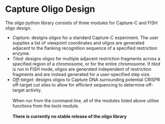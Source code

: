 # Capture Oligo Design
The *oligo* python library consists of three modules for Capture-C and FISH oligo design.<br>
* *Capture*: designs oligos for a standard Capture-C experiment. The user supplies a list of viewpoint coordinates and oligos are generated adjacent to the flanking recognition sequence of a specified restriction enzyme.
* *Tiled*: designs oligos for multiple adjacent restriction fragments across a specified region of a chromosome, or for the entire chromosome. If *tiled* is run in FISH mode, oligos are generated independent of restriction fragments and
  are instead generated for a user-specified step size.
* *Off-target*: designs oligos to Capture DNA surrounding potential CRISPR off-target cut sites to allow for efficient sequencing to determine off-target activity.<br><br>
When run from the command line, all of the modules listed above utilise functions from the *tools* module.<br><br>
**There is currently no stable release of the *oligo* library**
